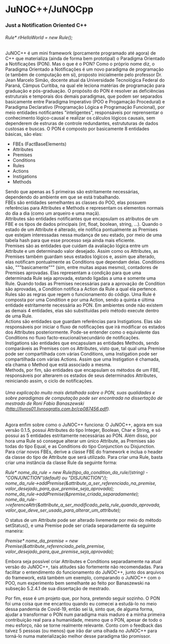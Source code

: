 # JuNOC++/JuNOCpp
### Just a Notification Oriented C++
###### Rule* rlHelloWorld = new Rule();

JuNOC++ é um mini framework (porcamente programado até agora) de C++ que materializa (ainda de forma bem prototipal) o Paradigma Orientado a Notificações (PON). Mas o que é o PON? Como o próprio nome diz, o Paradigma Orientado a Notificações é um novo paradigma de programação (e também de computação em si), proposto inicialmente pelo professor Dr. Jean Marcelo Simão, docente atual da Universidade Tecnológica Federal do Paraná, Câmpus Curitiba, na qual ele leciona matérias de programação para graduação e pós-graduação. O propósito do PON é resolver as deficiências estruturais e temporais dos demais paradigmas, que podem ser separados basicamente entre Paradigma Imperativo (POO e Progamação Procedural) e Paradigma Declarativo (Programação Lógica e Programação Funcional), por meio entidades notificantes "inteligentes", responsáveis por reprensentar o conhecimento lógico-causal e realizar os cálculos lógicos causais, sem dependerem de estruras de controle redundantes, estrututuras de dados custosas e buscas. 
O PON é composto por basicamente 8 entidades básicas, são elas:  
* FBEs (FactBaseElements)   
* Attributes  
* Premises  
* Conditions    
* Rules  
* Actions  
* Instigations  
* Methods

Sendo que apenas as 5 primeiras são estritamente necessárias, dependendo do ambiente em que se está trabalhando.  
FBEs são entidades semelhantes as classes do POO, elas possuem referências para Attributes e Methods e representam os elementos normais do dia a dia (como um arqueiro e uma maçã).  
Attributes são entidades notificantes que encapsulam os atributos de um FBE e os tipos de dados principais (int, float, boolean, string, ...). Quando o estado de um Attribute é alterado, ele notifica pontualmente as Premises que estejam interessadas nessa mudança de seu estado, por meio de uma tabela hash para que esse processo seja ainda mais eficiente.  
Premises são as entidades que cuidam da avaliação lógica entre um Attribute e um determinado valor desejado. Assim como os Attributes, as Premises também guardam seus estados lógicos e, assim que alterado, elas notificam pontualmente as Conditions que dependam delas.
Conditions são, """basicamente""" (sim, entre muitas aspas mesmo), contadores de Premises aprovadas. Elas representam a condição para que uma determinada Rule seja aprovada, estando ligadas a uma e somente uma Rule. Quando todas as Premises necessárias para a aprovação de Condition são aprovadas, a Condition notifica a Action da Rule a qual ela pertence.  
Rules são as regras que regem o funcionamento do código. Uma Rule é composta por uma Condition e por uma Action, sendo a quinta e última entidade estritamente necessária ao PON. Em ambientes onde não existem as demais 4 entidades, elas são substituídas pelo método execute dentro de uma Rule.  
Actions são entidades que guardam referências para Instigations. Elas são responsáveis por iniciar o fluxo de notificações que irá modificar os estados dos Attributes posteriormente. Pode-se entender como o equivalente das Conditions no fluxo facto-exucional/secundário de notificações.  
Instigations são entidades que encapsulam as entidades Methods, sendo comparáveis as Premises com os Attributes, visto que, tal qual uma Premise pode ser compartilhada com várias Conditions, uma Instigation pode ser compartilhada com várias Actions. Assim que uma Instigation é chamada, ela chama o Method que está associado a mesma.  
Methods, por fim, são entidades que encapsulam os métodos de um FBE, responsáveis por alterarem os estados de seus determinados Attributes, reiniciando assim, o ciclo de notificações.  

###### Uma explicação muito mais detalhada sobre o PON, suas qualidades e sobre paradigmas de computação pode ser encontrada na dissertação de mestrado de Roni Fabio Banaszewski (http://livros01.livrosgratis.com.br/cp087456.pdf).

Agora enfim sobre como o JuNOC++ funciona:
O JuNOC++, agora em sua versão 0.1.5, possui Attributes do tipo Integer, Boolean, Char e String, e só possui as 5 entidades estritamente necessárias ao PON. Além disso, por hora uma Rule só consegue alterar um único Attribute, as Premises são todas do tipo Equal, e as Conditions do tipo Conjunction ou Disjunction. Para criar novos FBEs, derive a classe FBE do framework e inclua o header da classe do tipo de Attribute que será utilizado. Para criar uma Rule, basta criar uma instância da classe Rule da seguinte forma:

_Rule* nome_da_rule = new Rule(tipo_da_condition_da_rule/*(string) - "CONJUNCTION"(default) ou "DISJUNCTION"*/);   
nome_da_rule->addPremise(&attribute_a_ser_referenciado_na_premise, valor_desejado_para_que_premise_seja_aprovada);  
nome_da_rule->addPremise(&premise_criada_separadamente);  
nome_da_rule->referenceAttr(&attribute_a_ser_modificado_pela_rule_quando_aprovada, valor_que_deve_ser_usado_para_alterar_um_attribute);_  

O status de um Attribute pode ser alterado livremente por meio do método setStatus(), e uma Premise pode ser criada separadamente da seguinte maneira:

_Premise* nome_da_premise = new Premise(&attribute_referenciado_pela_premise, valor_desejado_para_que_premise_seja_aprovada);_

Embora seja possível criar Attributes e Conditions separadamente na atual versão do JuNOC++, tais atitudes são fortemente não recomendadas.
Para facilitar o entendimento do funcionamento do JuNOC++, junto dos arquivos do framework, está também um exemplo, comparando o JuNOC++ com o POO, num experimento bem semelhante ao feito por Banaszewski na subseção 5.2.4.1 de sua dissertação de mestrado.

Por fim, esse é um projeto que, por hora, pretendo seguir sozinho. O PON foi uma coisa que me encantou quando eu comecei a estudá-lo no meio dessa pandemia de Covid-19, então sei lá, sinto que, de alguma forma, ajudar a transformar o PON num paradigma mais maduro é a minha primeira contribuição real para a humanidade, mesmo que o PON, apesar de todo o meu esforço, não se torne realmente relevante. Conto com o feedback das talvez 5 pessoas (ou menos) que irão dar uma olhada no JuNOC++ para torná-lo numa materialização melhor desse paradigma tão promissor.
